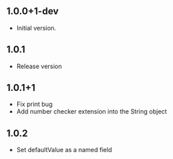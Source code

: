 ## 1.0.0+1-dev

- Initial version.

## 1.0.1

- Release version

## 1.0.1+1

- Fix print bug
- Add number checker extension into the String object

## 1.0.2

- Set defaultValue  as a named field